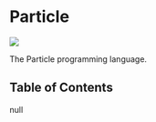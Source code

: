 # Particle
![](https://tokei.rs/b1/github/zanderlewis/php-particle)

The Particle programming language.

## Table of Contents
null
